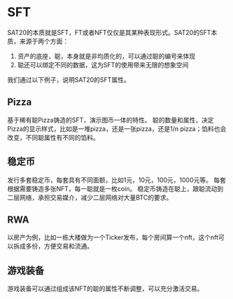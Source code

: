 SFT
====

SAT20的本质就是SFT，FT或者NFT仅仅是其某种表现形式。SAT20的SFT本质，来源于两个方面：
1. 资产的底座，聪，本身就是非均质化的，可以通过聪的编号来体现
2. 聪还可以绑定不同的数据，这为SFT的使用带来无限的想象空间


我们通过以下例子，说明SAT20的SFT属性。


Pizza
----
基于稀有聪Pizza铸造的SFT，演示图币一体的特性。
聪的数量和属性，决定Pizza的显示样式，比如是一堆pizza，还是一张pizza，还是1/n pizza；馅料也会改变，不同聪属性有不同的馅料。


稳定币
----
发行多套稳定币，每套具有不同面额，比如1元，10元，100元，1000元等。
每套根据需要铸造多张NFT，每一聪就是一枚coin。
稳定币铸造在聪上，跟聪流动到二层网络，承担交易媒介，减少二层网络对大量BTC的要求。


RWA
----
以房产为例，比如一栋大楼做为一个Ticker发布，每个房间算一个nft，这个nft可以拆成多份，方便交易和流通。



游戏装备
----
游戏装备可以通过组成该NFT的聪的属性不断调整，可以充分激活交易。


